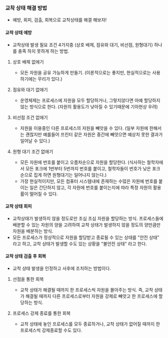 ### 교착 상태 해결 방법

- 예방, 회피, 검출, 회복으로 교착상태를 해결 해보자!

#### 교착 상태 예방

- 교착상태 발생 필요 조건 4가지중 (상호 배제, 점유와 대기, 비선점, 원형대기) 하나를 충족 하지 못하게 하는 방법.

1. 상호 배제 없애기

   - 모든 자원을 공유 가능하게 만들기.
     (이론적으로는 좋지만, 현실적으로는 사용하기에는 무리가 있다.)

2. 점유와 대기 없애기

   - 운영체제는 프로세스에 자원을 모두 할당하거나, 그렇지않다면 아예 할당하지 않는 방식으로 한다.
     (자원의 활용도가 낮아질 수 있기때문에 기아현상 우려)

3. 비선점 조건 없애기

   - 자원을 이용중인 다른 프로세스의 자원을 빼앗을 수 있다.
     (일부 자원에 한해서는 괜찮지만 예를들어 프린터 같은 자원은 중간에 빼앗으면 예상치 못한 결과가 일어날 수 있다.)

4. 원형 대기 조건 없애기
   - 모든 자원에 번호를 붙이고 오름차순으로 자원을 할당한다.
     (식사하는 철학자에서 모든 포크에 1번부터 5번까지 번호를 붙이고, 철학자들이 번호가 낮은 포크순으로 집게 하면 원형대기는 일어나지 않는다.)
   - 가장 현실적이지만, 모든 컴퓨터 시스템내에 존재하는 수많은 자원에 번호를 붙이는 일은 간단하지 않고, 각 자원에 번호를 붙이는지에 따라 특정 자원의 활용률이 떨어질 수 있다.

#### 교착 상태 회피

- 교착상태가 발생하지 않을 정도로만 조심 조심 자원을 할당하는 방식.
  프로세스들에 배분할 수 있는 자원의 양을 고려하여 교착 상태가 발생하지 않을 정도의 양만큼만 자원을 배분하는 방식.
- 모든 프로세스가 정상적으로 자원을 할당받고 종료될 수 있는 상태를 "안전 상태" 라고 하고,
  교착 상태가 발생할 수도 있는 상황을 "불안전 상태" 라고 한다.

#### 교착 상태 검출 후 회복

- 교착 상태 발생을 인정하고 사후에 조치하는 방법이다.

1. 선점을 통한 회복

   - 교착 상태가 해결될 때까지 한 프로세스씩 자원을 몰아주는 방식.
     즉, 교착 상태가 해결될 때까지 다른 프로세스로부터 자원을 강제로 빼앗고 한 프로세스에 할당하는 방식.

2. 프로세스 강제 종료를 통한 회복
   - 교착 상태에 놓인 프로세스를 모두 종료하거나, 교착 상태가 없어질 때까지 한 프로세스씩 강제종료할 수도 있다.
